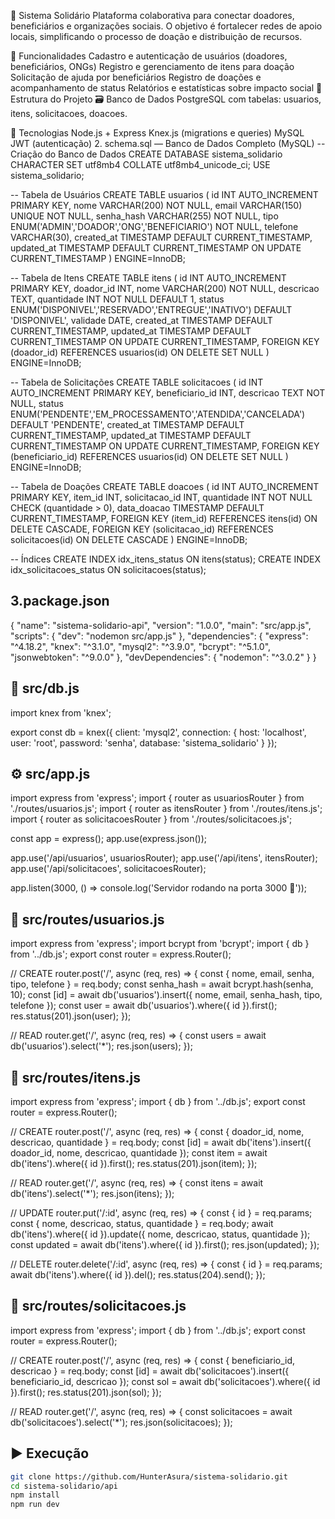 🌱 Sistema Solidário
Plataforma colaborativa para conectar doadores, beneficiários e organizações sociais. O objetivo é fortalecer redes de apoio locais, simplificando o processo de doação e distribuição de recursos.

🚀 Funcionalidades
Cadastro e autenticação de usuários (doadores, beneficiários, ONGs)
Registro e gerenciamento de itens para doação
Solicitação de ajuda por beneficiários
Registro de doações e acompanhamento de status
Relatórios e estatísticas sobre impacto social
🧱 Estrutura do Projeto
🗃️ Banco de Dados
PostgreSQL com tabelas: usuarios, itens, solicitacoes, doacoes.

🔧 Tecnologias
Node.js + Express
Knex.js (migrations e queries)
MySQL
JWT (autenticação)
2. schema.sql — Banco de Dados Completo (MySQL)
-- Criação do Banco de Dados
CREATE DATABASE sistema_solidario CHARACTER SET utf8mb4 COLLATE utf8mb4_unicode_ci;
USE sistema_solidario;


-- Tabela de Usuários
CREATE TABLE usuarios (
id INT AUTO_INCREMENT PRIMARY KEY,
nome VARCHAR(200) NOT NULL,
email VARCHAR(150) UNIQUE NOT NULL,
senha_hash VARCHAR(255) NOT NULL,
tipo ENUM('ADMIN','DOADOR','ONG','BENEFICIARIO') NOT NULL,
telefone VARCHAR(30),
created_at TIMESTAMP DEFAULT CURRENT_TIMESTAMP,
updated_at TIMESTAMP DEFAULT CURRENT_TIMESTAMP ON UPDATE CURRENT_TIMESTAMP
) ENGINE=InnoDB;


-- Tabela de Itens
CREATE TABLE itens (
id INT AUTO_INCREMENT PRIMARY KEY,
doador_id INT,
nome VARCHAR(200) NOT NULL,
descricao TEXT,
quantidade INT NOT NULL DEFAULT 1,
status ENUM('DISPONIVEL','RESERVADO','ENTREGUE','INATIVO') DEFAULT 'DISPONIVEL',
validade DATE,
created_at TIMESTAMP DEFAULT CURRENT_TIMESTAMP,
updated_at TIMESTAMP DEFAULT CURRENT_TIMESTAMP ON UPDATE CURRENT_TIMESTAMP,
FOREIGN KEY (doador_id) REFERENCES usuarios(id) ON DELETE SET NULL
) ENGINE=InnoDB;


-- Tabela de Solicitações
CREATE TABLE solicitacoes (
id INT AUTO_INCREMENT PRIMARY KEY,
beneficiario_id INT,
descricao TEXT NOT NULL,
status ENUM('PENDENTE','EM_PROCESSAMENTO','ATENDIDA','CANCELADA') DEFAULT 'PENDENTE',
created_at TIMESTAMP DEFAULT CURRENT_TIMESTAMP,
updated_at TIMESTAMP DEFAULT CURRENT_TIMESTAMP ON UPDATE CURRENT_TIMESTAMP,
FOREIGN KEY (beneficiario_id) REFERENCES usuarios(id) ON DELETE SET NULL
) ENGINE=InnoDB;


-- Tabela de Doações
CREATE TABLE doacoes (
id INT AUTO_INCREMENT PRIMARY KEY,
item_id INT,
solicitacao_id INT,
quantidade INT NOT NULL CHECK (quantidade > 0),
data_doacao TIMESTAMP DEFAULT CURRENT_TIMESTAMP,
FOREIGN KEY (item_id) REFERENCES itens(id) ON DELETE CASCADE,
FOREIGN KEY (solicitacao_id) REFERENCES solicitacoes(id) ON DELETE CASCADE
) ENGINE=InnoDB;


-- Índices
CREATE INDEX idx_itens_status ON itens(status);
CREATE INDEX idx_solicitacoes_status ON solicitacoes(status);

## 3.package.json
{
"name": "sistema-solidario-api",
"version": "1.0.0",
"main": "src/app.js",
"scripts": {
"dev": "nodemon src/app.js"
},
"dependencies": {
"express": "^4.18.2",
"knex": "^3.1.0",
"mysql2": "^3.9.0",
"bcrypt": "^5.1.0",
"jsonwebtoken": "^9.0.0"
},
"devDependencies": {
"nodemon": "^3.0.2"
}
}

## 🧠 src/db.js
import knex from 'knex';


export const db = knex({
client: 'mysql2',
connection: {
host: 'localhost',
user: 'root',
password: 'senha',
database: 'sistema_solidario'
}
});


## ⚙️ src/app.js
import express from 'express';
import { router as usuariosRouter } from './routes/usuarios.js';
import { router as itensRouter } from './routes/itens.js';
import { router as solicitacoesRouter } from './routes/solicitacoes.js';


const app = express();
app.use(express.json());


app.use('/api/usuarios', usuariosRouter);
app.use('/api/itens', itensRouter);
app.use('/api/solicitacoes', solicitacoesRouter);


app.listen(3000, () => console.log('Servidor rodando na porta 3000 🚀'));

## 🧾 src/routes/usuarios.js

import express from 'express';
import bcrypt from 'bcrypt';
import { db } from '../db.js';
export const router = express.Router();


// CREATE
router.post('/', async (req, res) => {
const { nome, email, senha, tipo, telefone } = req.body;
const senha_hash = await bcrypt.hash(senha, 10);
const [id] = await db('usuarios').insert({ nome, email, senha_hash, tipo, telefone });
const user = await db('usuarios').where({ id }).first();
res.status(201).json(user);
});


// READ
router.get('/', async (req, res) => {
const users = await db('usuarios').select('*');
res.json(users);
});

## 🎁 src/routes/itens.js

import express from 'express';
import { db } from '../db.js';
export const router = express.Router();


// CREATE
router.post('/', async (req, res) => {
const { doador_id, nome, descricao, quantidade } = req.body;
const [id] = await db('itens').insert({ doador_id, nome, descricao, quantidade });
const item = await db('itens').where({ id }).first();
res.status(201).json(item);
});


// READ
router.get('/', async (req, res) => {
const itens = await db('itens').select('*');
res.json(itens);
});


// UPDATE
router.put('/:id', async (req, res) => {
const { id } = req.params;
const { nome, descricao, status, quantidade } = req.body;
await db('itens').where({ id }).update({ nome, descricao, status, quantidade });
const updated = await db('itens').where({ id }).first();
res.json(updated);
});


// DELETE
router.delete('/:id', async (req, res) => {
const { id } = req.params;
await db('itens').where({ id }).del();
res.status(204).send();
});

## 💬 src/routes/solicitacoes.js

import express from 'express';
import { db } from '../db.js';
export const router = express.Router();


// CREATE
router.post('/', async (req, res) => {
const { beneficiario_id, descricao } = req.body;
const [id] = await db('solicitacoes').insert({ beneficiario_id, descricao });
const sol = await db('solicitacoes').where({ id }).first();
res.status(201).json(sol);
});


// READ
router.get('/', async (req, res) => {
const solicitacoes = await db('solicitacoes').select('*');
res.json(solicitacoes);
});

## ▶️ Execução
```bash
git clone https://github.com/HunterAsura/sistema-solidario.git
cd sistema-solidario/api
npm install
npm run dev
